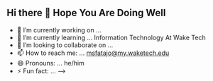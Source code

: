 ## Hi there 👋 Hope You Are Doing Well


- 🔭 I’m currently working on ...
- 🌱 I’m currently learning ... Information Technology At Wake Tech
- 👯 I’m looking to collaborate on ...
- 📫 How to reach me: ... msfatajo@my.waketech.edu
- 😄 Pronouns: ... he/him
- ⚡ Fun fact: ... 
-->
